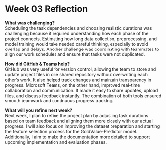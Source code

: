 # Week 03 Reflection

**What was challenging?**  
Scheduling the task dependencies and choosing realistic durations was challenging because it required understanding how each phase of the project connects. Estimating how long data collection, preprocessing, and model training would take needed careful thinking, especially to avoid overlap and delays. Another challenge was coordinating with teammates to align our work schedules and ensure that tasks were not duplicated.

**How did GitHub & Teams help?**  
GitHub was very useful for version control, allowing the team to store and update project files in one shared repository without overwriting each other’s work. It also helped track changes and maintain transparency in progress. Microsoft Teams, on the other hand, improved real-time collaboration and communication. It made it easy to share updates, upload files, and discuss feedback instantly. The combination of both tools ensured smooth teamwork and continuous progress tracking.

**What will you refine next week?**  
Next week, I plan to refine the project plan by adjusting task durations based on team feedback and aligning them more closely with our actual progress. I will also focus on improving the dataset preparation and starting the feature selection process for the GoldValue-Predictor model. Additionally, I aim to make the documentation more detailed to support upcoming implementation and evaluation phases.
